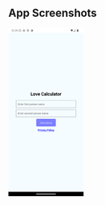 ## App Screenshots

<div style="display: flex; flex-wrap: wrap; gap: 10px;">

  <img src="./assets/home.png" alt="home" width="150"/>


</div>
